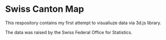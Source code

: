 # Swiss Canton Map

This respository contains my first attempt to visualiuze data via 3d.js library.

The data was raised by the Swiss Federal Office for Statistics.
